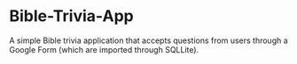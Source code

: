 # Bible-Trivia-App
A simple Bible trivia application that accepts questions from users through a Google Form (which are imported through SQLLite). 
